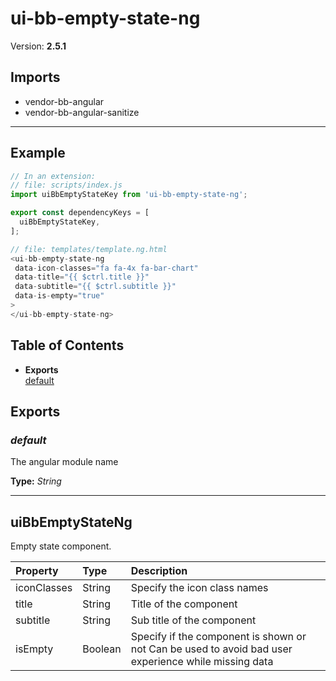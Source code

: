 # ui-bb-empty-state-ng


Version: **2.5.1**


## Imports

* vendor-bb-angular
* vendor-bb-angular-sanitize

---

## Example

```javascript
// In an extension:
// file: scripts/index.js
import uiBbEmptyStateKey from 'ui-bb-empty-state-ng';

export const dependencyKeys = [
  uiBbEmptyStateKey,
];

// file: templates/template.ng.html
<ui-bb-empty-state-ng
 data-icon-classes="fa fa-4x fa-bar-chart"
 data-title="{{ $ctrl.title }}"
 data-subtitle="{{ $ctrl.subtitle }}"
 data-is-empty="true"
>
</ui-bb-empty-state-ng>
```

## Table of Contents
- **Exports**<br/>    <a href="#default">default</a><br/>

## Exports

### <a name="default"></a>*default*

The angular module name

**Type:** *String*


---

## uiBbEmptyStateNg

Empty state component.

| Property | Type | Description |
| :-- | :-- | :-- |
| iconClasses | String | Specify the icon class names |
| title | String | Title of the component |
| subtitle | String | Sub title of the component |
| isEmpty | Boolean | Specify if the component is shown or not Can be used to avoid bad user experience while missing data |
